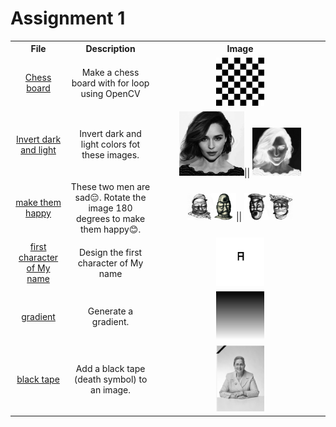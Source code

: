 # Assignment 1

<table>
  <tr>
    <th>File</th>
    <th>Description</th>
    <th>Image</th>
  </tr>
  <tr>
    <td align="center" ><a href="https://github.com/alirezaghd/image-processing/tree/main/Assignment%201/Chess">Chess board</a></td>
    <td align="center" >Make a chess board with for loop using OpenCV</td>
    <td align="center"><img src="https://raw.githubusercontent.com/alirezaghd/image-processing/main/Assignment%201/Chess/chess1.jpg" width="30%" height="30%" ></td>
  </tr>
  <tr>
    <td align="center" ><a href="https://github.com/alirezaghd/image-processing/tree/main/Assignment%201/Invert%20dark%20and%20light">Invert dark and light</a></td>
    <td align="center" >Invert dark and light colors fot these images.</td>
    <td align="center"><img src="https://raw.githubusercontent.com/alirezaghd/image-processing/main/Assignment%201/Invert%20dark%20and%20light/img1.jpg" width="40%" height="40%" >|| <img src="https://raw.githubusercontent.com/alirezaghd/image-processing/main/Assignment%201/Invert%20dark%20and%20light/1.jpg" width="30%" height="30%" ></td>
  </tr>
    <tr align="center" >
    <td  ><a href="https://github.com/alirezaghd/image-processing/tree/main/Assignment%201/Sad%20or%20Happy">make them happy</a></td>
    <td  >These two men are sad😔. Rotate the image 180 degrees to make them happy😊.</td>
    <td ><img src="https://raw.githubusercontent.com/alirezaghd/image-processing/main/Assignment%201/SadorHappy/3.jpg" width="30%" height="30%" >|| <img src="https://raw.githubusercontent.com/alirezaghd/image-processing/main/Assignment%201/SadorHappy/MakeHappy.jpg" width="30%" height="30%" ></td>
  </tr>
    </tr>
  <tr align="center" >
    <td  ><a href="https://github.com/alirezaghd/image-processing/tree/main/Assignment%201/first%20character%20of%20Myname%20'A'">first character of My name</a></td>
    <td  >Design the first character of My name</td>
    <td ><img src="https://raw.githubusercontent.com/alirezaghd/image-processing/main/Assignment%201/first%20character%20of%20Myname%20'A'/A.jpg" width="30%" height="30%" ></td>
  </tr>
  <tr align="center" >
    <td  ><a href="https://github.com/alirezaghd/image-processing/tree/main/Assignment%201/gradiant">gradient</a></td>
    <td  >Generate a gradient.</td>
    <td ><img src="https://raw.githubusercontent.com/alirezaghd/image-processing/main/Assignment%201/gradiant/gradiant.jpg" width="30%" height="30%" ></td>
  </tr>
    <tr align="center" >
    <td  ><a href="https://github.com/alirezaghd/image-processing/tree/main/Assignment%201/black%20tape">black tape</a></td>
    <td  >Add a black tape (death symbol) to an image.</td>
    <td ><img src="https://github.com/alirezaghd/image-processing/blob/main/Assignment%201/black%20tape/navar.jpg" width="30%" height="30%" ></td>
  </tr>

  
</table